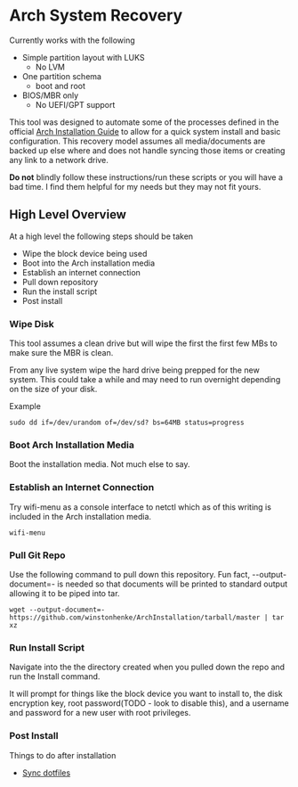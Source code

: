 # Arch System Recovery

Currently works with the following

* Simple partition layout with LUKS
  * No LVM
* One partition schema
  * boot and root
* BIOS/MBR only
  * No UEFI/GPT support

This tool was designed to automate some of the processes defined in the official [Arch Installation Guide](https://wiki.archlinux.org/index.php/Installation_guide) to allow for a quick system install and basic configuration. This recovery model assumes all media/documents are backed up else where and does not handle syncing those items or creating any link to a network drive.

**Do not** blindly follow these instructions/run these scripts or you will have a bad time. I find them helpful for my needs but they may not fit yours.

## High Level Overview

At a high level the following steps should be taken

* Wipe the block device being used
* Boot into the Arch installation media
* Establish an internet connection
* Pull down repository
* Run the install script
* Post install

### Wipe Disk

This tool assumes a clean drive but will wipe the first the first few MBs to make sure the MBR is clean.

From any live system wipe the hard drive being prepped for the new system. This could take a while and may need to run overnight depending on the size of your disk.

Example

```plain text
sudo dd if=/dev/urandom of=/dev/sd? bs=64MB status=progress
```

### Boot Arch Installation Media

Boot the installation media. Not much else to say.

### Establish an Internet Connection

Try wifi-menu as a console interface to netctl which as of this writing is included in the Arch installation media.

```plain text
wifi-menu
```

### Pull Git Repo

Use the following command to pull down this repository. Fun fact, --output-document=- is needed so that documents will be printed to standard output allowing it to be piped into tar.

```plain text
wget --output-document=- https://github.com/winstonhenke/ArchInstallation/tarball/master | tar xz
```

### Run Install Script

Navigate into the the directory created when you pulled down the repo and run the Install command.

It will prompt for things like the block device you want to install to, the disk encryption key, root password(TODO - look to disable this), and a username and password for a new user with root privileges.

### Post Install

Things to do after installation

* [Sync dotfiles](https://github.com/winstonhenke/Dotfiles)